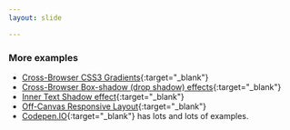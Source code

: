 ```yaml
---
layout: slide

---
```


### More examples

* [Cross-Browser CSS3 Gradients](http://codepen.io/cfarm/pen/jteAG){:target="_blank"}
* [Cross-Browser Box-shadow (drop shadow) effects](http://codepen.io/cfarm/pen/rkEIo){:target="_blank"}
* [Inner Text Shadow effect](http://codepen.io/andrewboyd/pen/LmIxi){:target="_blank"}
* [Off-Canvas Responsive Layout](http://oddbird.net/demos/susy-off-canvas/){:target="_blank"}
* [Codepen.IO](http://codepen.io){:target="_blank"} has lots and lots of examples.
